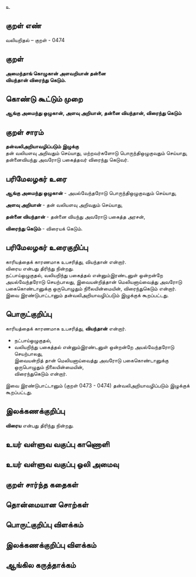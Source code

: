உ

## குறள் எண் 

வலியறிதல்  – குறள் - 0474  

## குறள் 

**அமைந்தாங் கொழுகான் அளவறியான் தன்னை  
வியந்தான் விரைந்து கெடும்.**

## கொண்டு கூட்டும் முறை

**ஆங்கு அமைந்து ஒழுகான், அளவு அறியான், தன்னை வியந்தான், விரைந்து கெடும்**

## குறள் சாரம் 

**தன்வலிஅறியாவழிப்படும் இழுக்கு**  
தன் வலியளவு அறிவதும் செய்யாது, மற்றவர்களோடு பொருந்திஒழுகுவதும் செய்யாது, தன்னைவியந்து அவரோடு பகைத்தவர் விரைந்து கெடுவர்.  

## பரிமேலழகர் உரை

**ஆங்கு அமைந்து ஒழுகான்** - அயல்வேந்தரோடு பொருந்திஒழுகுவதும் செய்யாது,  

**அளவு அறியான்** - தன் வலியளவு அறிவதும் செய்யாது,  

**தன்னை வியந்தான்** - தன்னை வியந்து அவரோடு பகைத்த அரசன்,  

**விரைந்து கெடும்** - விரையக் கெடும்.  

## பரிமேலழகர் உரைகுறிப்பு   

காரியத்தைக் காரணமாக உபசரித்து, வியந்தான் என்றார்.   
விரைய என்பது திரிந்து நின்றது.   
நட்பாய்ஒழுகுதல், வலியறிந்து பகைத்தல் என்னும்இரண்டனுள் ஒன்றன்றே அயல்வேந்தரோடு செயற்பாலது, இவையன்றித்தான் மெலியனாய்வைத்து அவரோடு பகைகொண்டானுக்கு ஒருபொழுதும் நிலையின்மையின், விரைந்துகெடும் என்றார்.  
இவை இரண்டுபாட்டானும் தன்வலிஅறியாவழிப்படும் இழுக்குக் கூறப்பட்டது.   

## பொருட்குறிப்பு 

காரியத்தைக் காரணமாக உபசரித்து, **வியந்தான்** என்றார்.   

* நட்பாய்ஒழுகுதல்,  
* வலியறிந்து பகைத்தல் என்னும்இரண்டனுள் ஒன்றன்றே அயல்வேந்தரோடு செயற்பாலது,  
இவையன்றித் தான் மெலியனாய்வைத்து அவரோடு பகைகொண்டானுக்கு ஒருபொழுதும் நிலையின்மையின்,  
விரைந்துகெடும் என்றார்.    

இவை இரண்டுபாட்டானும் (குறள் 0473 - 0474) 
தன்வலிஅறியாவழிப்படும் இழுக்குக் கூறப்பட்டது.    

## இலக்கணக்குறிப்பு  

**விரைய** என்பது திரிந்து நின்றது.    

## உயர் வள்ளுவ வகுப்பு காணொளி


## உயர் வள்ளுவ வகுப்பு ஒலி அமைவு 

 
## குறள் சார்ந்த கதைகள் 


## தொன்மையான சொற்கள்


## பொருட்குறிப்பு விளக்கம்


## இலக்கணக்குறிப்பு விளக்கம்


## ஆங்கில கருத்தாக்கம் 


